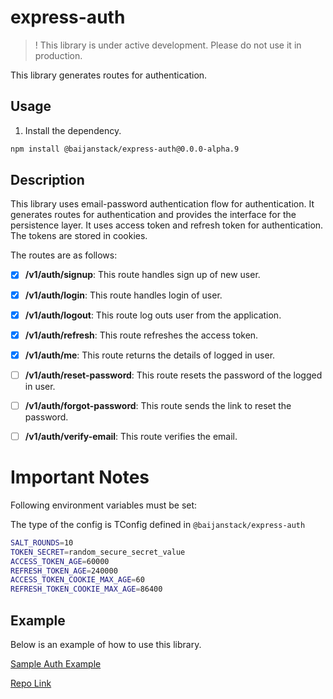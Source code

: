 # express-auth

> ! This library is under active development. Please do not use it in production.

This library generates routes for authentication.

## Usage

1. Install the dependency.

```bash
npm install @baijanstack/express-auth@0.0.0-alpha.9
```

## Description

This library uses email-password authentication flow for authentication. It generates routes for authentication and provides the interface for the persistence layer. It uses access token and refresh token for authentication. The tokens are stored in cookies.

The routes are as follows:

- [x] **/v1/auth/signup**: This route handles sign up of new user.

- [x] **/v1/auth/login**: This route handles login of user.

- [x] **/v1/auth/logout**: This route log outs user from the application.

- [x] **/v1/auth/refresh**: This route refreshes the access token.

- [x] **/v1/auth/me**: This route returns the details of logged in user.

- [ ] **/v1/auth/reset-password**: This route resets the password of the logged in user.

- [ ] **/v1/auth/forgot-password**: This route sends the link to reset the password.

- [ ] **/v1/auth/verify-email**: This route verifies the email.

# Important Notes

Following environment variables must be set:

The type of the config is TConfig defined in `@baijanstack/express-auth`

```bash
SALT_ROUNDS=10
TOKEN_SECRET=random_secure_secret_value
ACCESS_TOKEN_AGE=60000
REFRESH_TOKEN_AGE=240000
ACCESS_TOKEN_COOKIE_MAX_AGE=60
REFRESH_TOKEN_COOKIE_MAX_AGE=86400
```

## Example

Below is an example of how to use this library.

[Sample Auth Example](https://github.com/baijanathTharu/sample-auth-example)

[Repo Link](https://github.com/baijanathTharu/baijanstack/tree/main/packages/express-auth)
